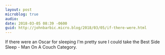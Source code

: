 ```yaml
---
layout: post
microblog: true
audio: 
date: 2018-03-05 08:39 -0600
guid: http://johnbarbic.micro.blog/2018/03/05/if-there-were.html
---
```

If there were an Oscar for sleeping I'm pretty sure I could take the Best Side Sleep - Man On A Couch Category.

